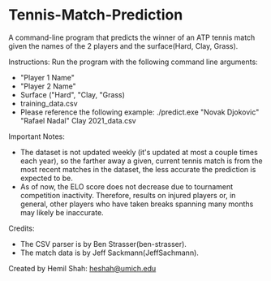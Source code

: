 # Tennis-Match-Prediction
A command-line program that predicts the winner of an ATP tennis match given the names of the 2 players and the surface(Hard, Clay, Grass).

Instructions:
Run the program with the following command line arguments:
- "Player 1 Name"
- "Player 2 Name"
- Surface ("Hard", "Clay, "Grass)
- training_data.csv
- Please reference the following example: ./predict.exe "Novak Djokovic" "Rafael Nadal" Clay 2021_data.csv

Important Notes:
- The dataset is not updated weekly (it's updated at most a couple times each year), so the farther away a given, current tennis match is from the most recent matches in the dataset, the less accurate the prediction is expected to be. 
- As of now, the ELO score does not decrease due to tournament competition inactivity. Therefore, results on injured players or, in general, other players who have taken breaks spanning many months may likely be inaccurate.

Credits:
- The CSV parser is by Ben Strasser(ben-strasser).
- The match data is by Jeff Sackmann(JeffSachmann).

Created by Hemil Shah: <heshah@umich.edu>
